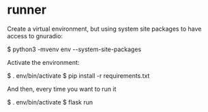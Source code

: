 # runner

Create a virtual environment, but using system site packages to have access to gnuradio:

$ python3 -mvenv env --system-site-packages

Activate the environment:

$ . env/bin/activate
$ pip install -r requirements.txt

And then, every time you want to run it

$ . env/bin/activate
$ flask run

